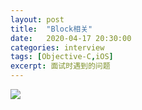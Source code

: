 ```yaml
---
layout: post
title:  "Block相关"
date:   2020-04-17 20:30:00
categories: interview
tags: [Objective-C,iOS]
excerpt: 面试时遇到的问题
---
```




![](https://tva1.sinaimg.cn/large/007S8ZIlly1ge1m3wz0f7j314j0knwir.jpg)


